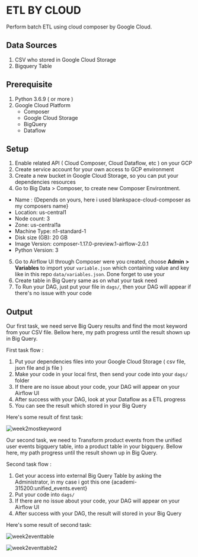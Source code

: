 # ETL BY CLOUD

Perform batch ETL using cloud composer by Google Cloud.

## Data Sources
1. CSV who stored in Google Cloud Storage
2. Bigquery Table

## Prerequisite
1. Python 3.6.9 ( or more )
2. Google Cloud Platform
   - Composer
   - Google Cloud Storage
   - BigQuery
   - Dataflow

## Setup

1. Enable related API ( Cloud Composer, Cloud Dataflow, etc ) on your GCP
2. Create service account for your own access to GCP environment
3. Create a new bucket in Google Cloud Storage, so you can put your dependencies resources 
4. Go to Big Data > Composer,  to create new Composer Environtment.
  - Name : {Depends on yours, here i used blankspace-cloud-composer as my composers name}
  - Location: us-central1
  - Node count: 3
  - Zone: us-central1a
  - Machine Type: n1-standard-1
  - Disk size (GB): 20 GB
  - Image Version: composer-1.17.0-preview.1-airflow-2.0.1
  - Python Version: 3
 5. Go to Airflow UI through Composer were you created, choose **Admin** **>** **Variables** to import your `variable.json` which containing value and key like in this repo `data/variables.json`. Done forget to use your 
6. Create table in Big Query same as on what your task need
7. To Run your DAG, just put your file in `dags/`, then your DAG will appear if there's no issue with your code

## Output
Our first task, we need serve Big Query results and find the most keyword from your CSV file.
Bellow here, my path progress until the result shown up in Big Query.

First task flow :
1. Put your dependencies files into your Google Cloud Storage ( csv file, json file and js file )
2. Make your code in your local first, then send your code into your `dags/` folder
3. If there are no issue about your code, your DAG will appear on your Airflow UI
4. After success with your DAG, look at your Dataflow as a ETL progress
5. You can see the result which stored in your Big Query

Here's some result of first task:

![week2mostkeyword](https://user-images.githubusercontent.com/84316622/124599119-84860f80-de8f-11eb-94cb-738e358efcde.png)


Our second task, we need to Transform product events from the unified user events bigquery table, into a product table in your bigquery.
Bellow here, my path progress until the result shown up in Big Query.

Second task flow :
1. Get your access into external Big Query Table by asking the Administrator, in my case i got this one {academi-315200:unified_events.event}
2. Put your code into `dags/`
3. If there are no issue about your code, your DAG will appear on your Airflow UI
4. After success with your DAG, the result will stored in your Big Query

Here's some result of second task:

![week2eventtable](https://user-images.githubusercontent.com/84316622/124599990-7a184580-de90-11eb-9fd9-9fef10aaeff4.png)

![week2eventtable2](https://user-images.githubusercontent.com/84316622/124600923-746f2f80-de91-11eb-9b3b-e5b9cfc87bd8.png)







